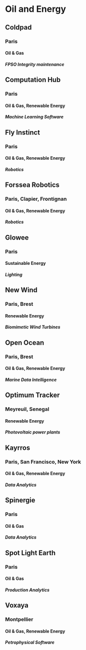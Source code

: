 # Oil and Energy

## Coldpad
### Paris
#### Oil & Gas
##### FPSO Integrity maintenance

## Computation Hub
### Paris
#### Oil & Gas, Renewable Energy
##### Machine Learning Software

## Fly Instinct
### Paris
#### Oil & Gas, Renewable Energy
##### Robotics

## Forssea Robotics
### Paris, Clapier, Frontignan
#### Oil & Gas, Renewable Energy
##### Robotics

## Glowee
### Paris
#### Sustainable Energy
##### Lighting

## New Wind
### Paris, Brest
#### Renewable Energy
##### Biomimetic Wind Turbines

## Open Ocean
### Paris, Brest
#### Oil & Gas, Renewable Energy
##### Marine Data Intelligence

## Optimum Tracker
### Meyreuil, Senegal
#### Renewable Energy
##### Photovoltaic power plants

## Kayrros
### Paris, San Francisco, New York
#### Oil & Gas, Renewable Energy
##### Data Analytics

## Spinergie
### Paris
#### Oil & Gas
##### Data Analytics

## Spot Light Earth
### Paris
#### Oil & Gas
##### Production Analytics

## Voxaya
### Montpellier
#### Oil & Gas, Renewable Energy
##### Petrophysical Software
